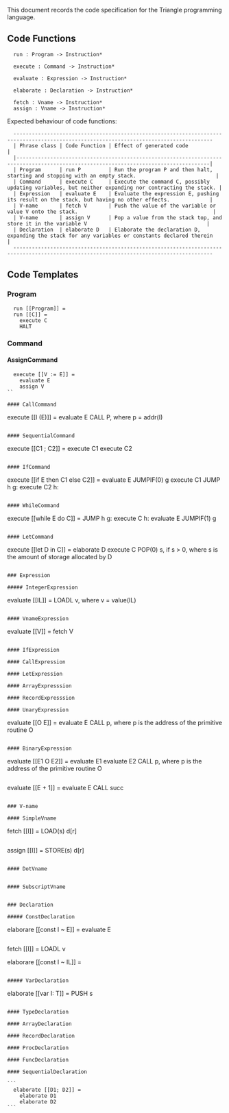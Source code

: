 This document records the code specification for the Triangle programming language.

## Code Functions

```
  run : Program -> Instruction*

  execute : Command -> Instruction*

  evaluate : Expression -> Instruction*

  elaborate : Declaration -> Instruction*

  fetch : Vname -> Instruction*
  assign : Vname -> Instruction*

```

Expected behaviour of code functions:

```
  ---------------------------------------------------------------------------------------------------------------------------------------
  | Phrase class | Code Function | Effect of generated code                                                                             |
  |-------------------------------------------------------------------------------------------------------------------------------------|
  | Program      | run P         | Run the program P and then halt, starting and stopping with an empty stack.                          |
  | Command      | execute C     | Execute the command C, possibly updating variables, but neither expanding nor contracting the stack. |
  | Expression   | evaluate E    | Evaluate the expression E, pushing its result on the stack, but having no other effects.             |
  | V-name       | fetch V       | Push the value of the variable or value V onto the stack.                                            |
  | V-name       | assign V      | Pop a value from the stack top, and store it in the variable V                                       |
  | Declaration  | elaborate D   | Elaborate the declaration D, expanding the stack for any variables or constants declared therein     |
  ---------------------------------------------------------------------------------------------------------------------------------------

```

## Code Templates

### Program

```
  run [[Program]] =
  run [[C]] = 
    execute C
    HALT
```

### Command

#### AssignCommand

```
  execute [[V := E]] =
    evaluate E
    assign V
``

#### CallCommand

```
  execute [[I (E)]] = 
    evaluate E
    CALL P, where p = addr(I)
```

#### SequentialCommand

```
  execute [[C1 ; C2]] = 
    execute C1
    execute C2

```

#### IfCommand

```
  execute [[if E then C1 else C2]] =
    evaluate E
    JUMPIF(0) g
    execute C1
    JUMP h
 g: execute C2
 h:  
    
```

#### WhileCommand

```
  execute [[while E do C]] = 
    JUMP h
 g: execute C
 h: evaluate E
    JUMPIF(1) g
```

#### LetCommand

```
  execute [[let D in C]] =
    elaborate D
    execute C
    POP(0) s, if s > 0, where s is the amount of storage allocated by D

```

### Expression

##### IntegerExpression

```
  evaluate [[IL]] = 
    LOADL v, where v = value(IL)

```

#### VnameExpression

```
  evaluate [[V]] = 
    fetch V
```

#### IfExpression

#### CallExpression

#### LetExpression

#### ArrayExpresssion

#### RecordExpresssion

#### UnaryExpression

```
  evaluate [[O E]] = 
    evaluate E
    CALL p, where p is the address of the primitive routine O
```

#### BinaryExpression

```
  evaluate [[E1 O E2]] = 
    evaluate E1
    evaluate E2
    CALL p, where p is the address of the primitive routine O
```

```
  evaluate [[E + 1]] = 
    evaluate E
    CALL succ
```

### V-name

#### SimpleVname

```
  fetch [[I]] = 
    LOAD(s) d[r]
  
```

```
  assign [[I]] = 
    STORE(s) d[r]
```

#### DotVname


#### SubscriptVname


### Declaration

##### ConstDeclaration

```
  elaborare [[const I ~ E]] = 
    evaluate E
```

```
  fetch [[I]] = 
    LOADL v

  elaborare [[const I ~ IL]] =
    
```

##### VarDeclaration

````
  elaborate [[var I: T]] =
    PUSH s
````

#### TypeDeclaration

#### ArrayDeclaration

#### RecordDeclaration

#### ProcDeclaration

#### FuncDeclaration

#### SequentialDeclaration

```
  elaborate [[D1; D2]] = 
    elaborate D1
    elaborate D2
```
